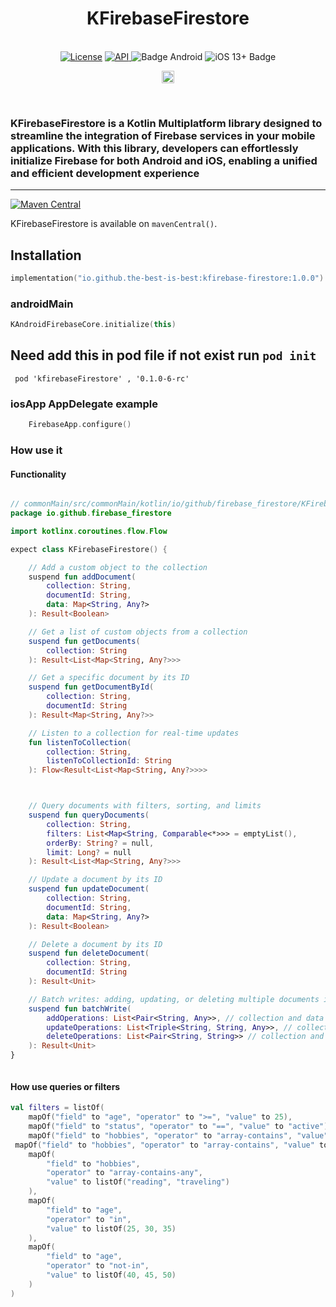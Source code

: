 <h1 align="center">KFirebaseFirestore</h1><br>
<div align="center">
<a href="https://opensource.org/licenses/Apache-2.0"><img alt="License" src="https://img.shields.io/badge/License-Apache%202.0-blue.svg"/></a>
<a href="https://android-arsenal.com/api?level=21" rel="nofollow">
    <img alt="API" src="https://img.shields.io/badge/API-21%2B-brightgreen.svg?style=flat" style="max-width: 100%;">
</a>
  <img src="https://img.shields.io/badge/Platform-Android-brightgreen.svg?logo=android" alt="Badge Android" />
  <img src="https://img.shields.io/badge/iOS-13%2B-blue.svg?logo=apple" alt="iOS 13+ Badge" />

<a href="https://github.com/the-best-is-best/"><img alt="Profile" src="https://img.shields.io/badge/github-%23181717.svg?&style=for-the-badge&logo=github&logoColor=white" height="20"/></a>
</div>

<br>

### KFirebaseFirestore is a Kotlin Multiplatform library designed to streamline the integration of Firebase services in your mobile applications. With this library, developers can effortlessly initialize Firebase for both Android and iOS, enabling a unified and efficient development experience

<hr>

[![Maven Central](https://img.shields.io/maven-central/v/io.github.the-best-is-best/kfirebase-messaging)](https://central.sonatype.com/artifact/io.github.the-best-is-best/kfirebase-firestore)

KFirebaseFirestore is available on `mavenCentral()`.

## Installation

```kotlin
implementation("io.github.the-best-is-best:kfirebase-firestore:1.0.0")
```

### androidMain

```kotlin
KAndroidFirebaseCore.initialize(this)
```

## Need add this in pod file if not exist run ` pod init `

```pod
 pod 'kfirebaseFirestore' , '0.1.0-6-rc'
```

### iosApp AppDelegate example

```swift
    FirebaseApp.configure()
```

### How use it

#### Functionality

```kotlin

// commonMain/src/commonMain/kotlin/io/github/firebase_firestore/KFirebaseFirestore.kt
package io.github.firebase_firestore

import kotlinx.coroutines.flow.Flow

expect class KFirebaseFirestore() {

    // Add a custom object to the collection
    suspend fun addDocument(
        collection: String,
        documentId: String,
        data: Map<String, Any?>
    ): Result<Boolean>

    // Get a list of custom objects from a collection
    suspend fun getDocuments(
        collection: String
    ): Result<List<Map<String, Any?>>>

    // Get a specific document by its ID
    suspend fun getDocumentById(
        collection: String,
        documentId: String
    ): Result<Map<String, Any?>>

    // Listen to a collection for real-time updates
    fun listenToCollection(
        collection: String,
        listenToCollectionId: String
    ): Flow<Result<List<Map<String, Any?>>>>



    // Query documents with filters, sorting, and limits
    suspend fun queryDocuments(
        collection: String,
        filters: List<Map<String, Comparable<*>>> = emptyList(),
        orderBy: String? = null,
        limit: Long? = null
    ): Result<List<Map<String, Any?>>>

    // Update a document by its ID
    suspend fun updateDocument(
        collection: String,
        documentId: String,
        data: Map<String, Any?>
    ): Result<Boolean>

    // Delete a document by its ID
    suspend fun deleteDocument(
        collection: String,
        documentId: String
    ): Result<Unit>

    // Batch writes: adding, updating, or deleting multiple documents in a single operation
    suspend fun batchWrite(
        addOperations: List<Pair<String, Any>>, // collection and data
        updateOperations: List<Triple<String, String, Any>>, // collection, documentId, data
        deleteOperations: List<Pair<String, String>> // collection and documentId
    ): Result<Unit>
}



```

#### How use queries or filters

```kotlin
val filters = listOf(
    mapOf("field" to "age", "operator" to ">=", "value" to 25),
    mapOf("field" to "status", "operator" to "==", "value" to "active"),
    mapOf("field" to "hobbies", "operator" to "array-contains", "value" to "reading")
 mapOf("field" to "hobbies", "operator" to "array-contains", "value" to "reading"), // Array contains
    mapOf(
        "field" to "hobbies", 
        "operator" to "array-contains-any", 
        "value" to listOf("reading", "traveling")                                      // Array contains any
    ),
    mapOf(
        "field" to "age", 
        "operator" to "in", 
        "value" to listOf(25, 30, 35)                                                  // In (set operation)
    ),
    mapOf(
        "field" to "age", 
        "operator" to "not-in", 
        "value" to listOf(40, 45, 50)                                                  // Not in (set operation)
    )
)

````
